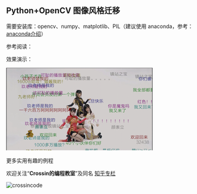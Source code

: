 ## Python+OpenCV 图像风格迁移

需要安装库：opencv、numpy、matplotlib、PIL（建议使用 anaconda，参考：[anaconda介绍](https://mp.weixin.qq.com/s/sImhGgO5BtYEBdV47XpNiA)）

参考阅读：

效果演示：

![](dance.gif)





更多实用有趣的例程

欢迎关注“**Crossin的编程教室**”及同名 [知乎专栏](https://zhuanlan.zhihu.com/crossin)

![crossincode](../crossin-logo.png)
